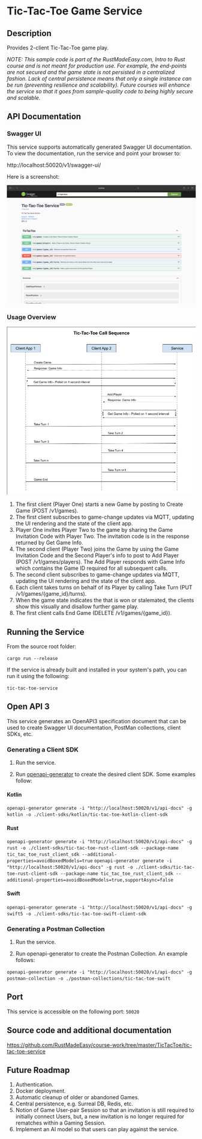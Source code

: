 # Tic-Tac-Toe Game Service

## Description

Provides 2-client Tic-Tac-Toe game play.

_NOTE: This sample code is part of the RustMadeEasy.com, Intro to Rust course and is not meant for
production use. For example, the end-points are not secured and the game state is not persisted in a centralized fashion.
Lack of central persistence means that only a single instance can be run (preventing resilience and
scalability). Future courses will enhance the service so that it goes from sample-quality code to being highly secure
and scalable._

## API Documentation

### Swagger UI

This service supports automatically generated Swagger UI documentation. To view the documentation, run the service and point your browser to:

http://localhost:50020/v1/swagger-ui/

Here is a screenshot:

![](./SwaggerUI-Screenshot.png)

### Usage Overview

![](./Tic-Tac-Toe_Call_Sequence.png)

1. The first client (Player One) starts a new Game by posting to Create Game (POST /v1/games).
2. The first client subscribes to game-change updates via MQTT, updating the UI rendering and the state of the client app.
3. Player One invites Player Two to the game by sharing the Game Invitation Code with Player Two. The invitation code is
   in the response returned by Get Game Info.
4. The second client (Player Two) joins the Game by using the Game Invitation Code and the Second Player's info to post
   to Add Player (POST /v1/games/players). The Add Player responds with Game Info which contains the Game ID required
   for all
   subsequent calls.
5. The second client subscribes to game-change updates via MQTT, updating the UI rendering and the state of the client app.
6. Each client takes turns on behalf of its Player by calling Take Turn (PUT /v1/games/{game_id}/turns).
7. When the game state indicates the that is won or stalemated, the clients show this visually and disallow further game play.
8. The first client calls End Game (DELETE /v1/games/{game_id}).

## Running the Service

From the source root folder:

`cargo run --release`

If the service is already built and installed in your system's path, you can run it using the following:

`tic-tac-toe-service`

## Open API 3

This service generates an OpenAPI3 specification document that can be used to create Swagger UI documentation, PostMan collections, client SDKs, etc.

### Generating a Client SDK

1. Run the service.

2. Run [openapi-generator](https://github.com/OpenAPITools/openapi-generator?tab=readme-ov-file#1---installation) to create the desired client SDK. Some examples follow:

#### Kotlin
`openapi-generator generate -i "http://localhost:50020/v1/api-docs" -g kotlin -o ./client-sdks/kotlin/tic-tac-toe-kotlin-client-sdk`

#### Rust
`openapi-generator generate -i "http://localhost:50020/v1/api-docs" -g rust -o ./client-sdks/tic-tac-toe-rust-client-sdk --package-name tic_tac_toe_rust_client_sdk --additional-properties=avoidBoxedModels=true`
`openapi-generator generate -i "http://localhost:50020/v1/api-docs" -g rust -o ./client-sdks/tic-tac-toe-rust-client-sdk --package-name tic_tac_toe_rust_client_sdk --additional-properties=avoidBoxedModels=true,supportAsync=false`

#### Swift
`openapi-generator generate -i "http://localhost:50020/v1/api-docs" -g swift5 -o ./client-sdks/tic-tac-toe-swift-client-sdk`

### Generating a Postman Collection

1. Run the service.

2. Run openapi-generator to create the Postman Collection. An example follows:

`openapi-generator generate -i "http://localhost:50020/v1/api-docs" -g postman-collection -o ./postman-collections/tic-tac-toe-swift`

## Port

This service is accessible on the following port: `50020`

## Source code and additional documentation

https://github.com/RustMadeEasy/course-work/tree/master/TicTacToe/tic-tac-toe-service

## Future Roadmap

1. Authentication.
2. Docker deployment.
3. Automatic cleanup of older or abandoned Games.
4. Central persistence, e.g. Surreal DB, Redis, etc.
5. Notion of Game User-pair Session so that an invitation is still required to initially connect Users, but, a new invitation is no longer required for rematches within a Gaming Session.
6. Implement an AI model so that users can play against the service.